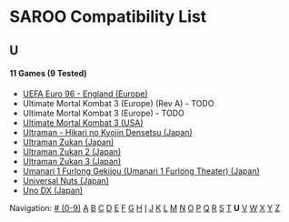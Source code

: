 # SAROO Compatibility List

## U

#### 11 Games (9 Tested)

- [UEFA Euro 96 - England (Europe)](../Regions/Europe/MK-81180/01/README.md)
- Ultimate Mortal Kombat 3 (Europe) (Rev A) - TODO
- Ultimate Mortal Kombat 3 (Europe) - TODO
- [Ultimate Mortal Kombat 3 (USA)](../Regions/USA/T-9701H/01/README.md)
- [Ultraman - Hikari no Kyojin Densetsu (Japan)](../Regions/Japan/T-13308G/01/README.md)
- [Ultraman Zukan (Japan)](../Regions/Japan/T-25501G/01/README.md)
- [Ultraman Zukan 2 (Japan)](../Regions/Japan/T-25502G/01/README.md)
- [Ultraman Zukan 3 (Japan)](../Regions/Japan/T-25505G/01/README.md)
- [Umanari 1 Furlong Gekijou (Umanari 1 Furlong Theater) (Japan)](../Regions/Japan/T-35001G/01/README.md)
- [Universal Nuts (Japan)](../Regions/Japan/T-36202G/01/README.md)
- [Uno DX (Japan)](../Regions/Japan/T-26414G/01/README.md)

Navigation:
[# (0-9)](./09.md) [A](./A.md) [B](./B.md) [C](./C.md) [D](./D.md) [E](./E.md) [F](./F.md) [G](./G.md) [H](./H.md) [I](./I.md) [J](./J.md) [K](./K.md) [L](./L.md) [M](./M.md) [N](./N.md) [O](./O.md) [P](./P.md) [Q](./Q.md) [R](./R.md) [S](./S.md) [T](./T.md) **U** [V](./V.md) [W](./W.md) [X](./X.md) [Y](./Y.md) [Z](./Z.md)
